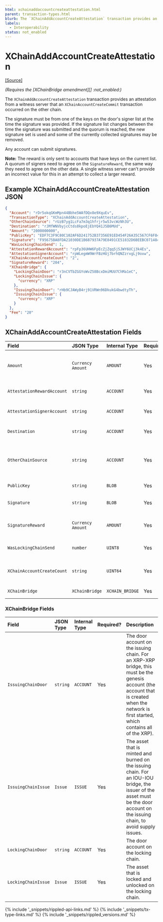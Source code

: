 ```yaml
---
html: xchainaddaccountcreateattestation.html
parent: transaction-types.html
blurb: The `XChainAddAccountCreateAttestation` transaction provides an attestation from a witness server that a `XChainAccountCreateCommit` transaction occurred on the other chain.
labels:
  - Interoperability
status: not_enabled
---
```

# XChainAddAccountCreateAttestation
[[Source]](https://github.com/XRPLF/rippled/blob/master/src/ripple/protocol/impl/TxFormats.cpp#L447-L464 "Source")

_(Requires the [XChainBridge amendment][] :not_enabled:)_

The `XChainAddAccountCreateAttestation` transaction provides an attestation from a witness server that an `XChainAccountCreateCommit` transaction occurred on the other chain.

The signature must be from one of the keys on the door's signer list at the time the signature was provided. If the signature list changes between the time the signature was submitted and the quorum is reached, the new signature set is used and some of the currently collected signatures may be removed.

Any account can submit signatures.

**Note:** The reward is only sent to accounts that have keys on the current list. A quorum of signers need to agree on the `SignatureReward`, the same way they need to agree on the other data. A single witness server can't provide an incorrect value for this in an attempt to collect a larger reward.


## Example XChainAddAccountCreateAttestation JSON

```json
{
  "Account": "rDr5okqGKmMpn44Bbhe5WAfDQx8e9XquEv",
  "TransactionType": "XChainAddAccountCreateAttestation",
  "OtherChainSource": "rUzB7yg1LcFa7m3q1hfrjr5w53vcWzNh3U",
  "Destination": "rJMfWNVbyjcCtds8kpoEjEbYQ41J5B6MUd",
  "Amount": "2000000000",
  "PublicKey": "EDF7C3F9C80C102AF6D241752B37356E91ED454F26A35C567CF6F8477960F66614",
  "Signature": "F95675BA8FDA21030DE1B687937A79E8491CE51832D6BEEBC071484FA5AF5B8A0E9AFF11A4AA46F09ECFFB04C6A8DAE8284AF3ED8128C7D0046D842448478500",
  "WasLockingChainSend": 1,
  "AttestationRewardAccount": "rpFp36UHW6FpEcZjZqq5jSJWY6UCj3k4Es",
  "AttestationSignerAccount": "rpWLegmW9WrFBzHUj7brhQNZzrxgLj9oxw",
  "XChainAccountCreateCount": "2",
  "SignatureReward": "204",
  "XChainBridge": {
    "LockingChainDoor": "r3nCVTbZGGYoWvZ58BcxDmiMUU7ChMa1eC",
    "LockingChainIssue": {
      "currency": "XRP"
    },
    "IssuingChainDoor": "rHb9CJAWyB4rj91VRWn96DkukG4bwdtyTh",
    "IssuingChainIssue": {
      "currency": "XRP"
    }
  },
  "Fee": "20"
}
```


## XChainAddAccountCreateAttestation Fields

| Field                      | JSON Type         | Internal Type | Required? | Description |
|:---------------------------|:------------------|:------------------|:----------|:------------|
| `Amount`                   | `Currency Amount` | `AMOUNT`          | Yes       | The amount committed by the `XChainAccountCreateCommit` transaction on the source chain. |
| `AttestationRewardAccount` | `string`          | `ACCOUNT`         | Yes       | The account that should receive this signer's share of the `SignatureReward`. |
| `AttestationSignerAccount` | `string`          | `ACCOUNT`         | Yes       | The account on the door account's signer list that is signing the transaction. |
| `Destination`              | `string`          | `ACCOUNT`         | Yes       | The destination account for the funds on the destination chain. |
| `OtherChainSource`         | `string`          | `ACCOUNT`         | Yes       | The account on the source chain that submitted the `XChainAccountCreateCommit` transaction that triggered the event associated with the attestation. |
| `PublicKey`                | `string`          | `BLOB`            | Yes       | The public key used to verify the signature. |
| `Signature`                | `string`          | `BLOB`            | Yes       | The signature attesting to the event on the other chain. |
| `SignatureReward`          | `Currency Amount` | `AMOUNT`          | Yes       | The signature reward paid in the `XChainAccountCreateCommit` transaction. |
| `WasLockingChainSend`      | `number`          | `UINT8`           | Yes       | A boolean representing the chain where the event occurred. |
| `XChainAccountCreateCount` | `string`          | `UINT64`          | Yes       | The counter that represents the order that the claims must be processed in. |
| `XChainBridge`             | `XChainBridge`    | `XCHAIN_BRIDGE`   | Yes       | The bridge associated with the attestation. |


### XChainBridge Fields

| Field               | JSON Type | Internal Type     | Required? | Description     |
|:--------------------|:----------|:------------------|:----------|:----------------|
| `IssuingChainDoor`  | `string`  | `ACCOUNT`         | Yes       | The door account on the issuing chain. For an XRP-XRP bridge, this must be the genesis account (the account that is created when the network is first started, which contains all of the XRP). |
| `IssuingChainIssue` | `Issue`   | `ISSUE`           | Yes       | The asset that is minted and burned on the issuing chain. For an IOU-IOU bridge, the issuer of the asset must be the door account on the issuing chain, to avoid supply issues. |
| `LockingChainDoor`  | `string`  | `ACCOUNT`         | Yes       | The door account on the locking chain. |
| `LockingChainIssue` | `Issue`   | `ISSUE`           | Yes       | The asset that is locked and unlocked on the locking chain. |

<!--{# common link defs #}-->
{% include '_snippets/rippled-api-links.md' %}
{% include '_snippets/tx-type-links.md' %}
{% include '_snippets/rippled_versions.md' %}